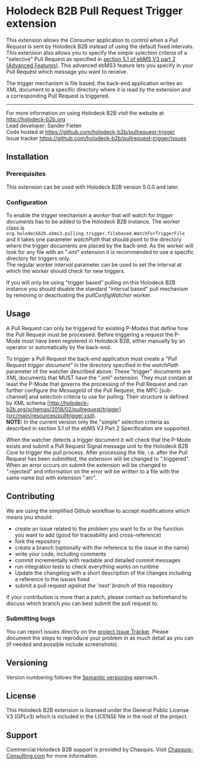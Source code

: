 # Holodeck B2B Pull Request Trigger extension
This extension allows the _Consumer_ application to control when a _Pull Request_ is sent by Holodeck B2B
instead of using the default fixed intervals.  
This extension also allows you to specify the _simple selection criteria_ of a "selective" Pull Request as specified in [section 5.1 of ebMS V3 part 2 (Advanced Features)](http://docs.oasis-open.org/ebxml-msg/ebms/v3.0/part2/201004/cs01/ebms-v3.0-part2-cs01.html#__RefHeading__435723_822242408). This advanced ebMS3 feature lets you specify in your Pull Request which message you want to receive.  

The trigger mechanism is file based; the back-end application writes an XML document to a specific directory where it is read by the extension and a corresponding Pull Request is triggered.  
__________________
For more information on using Holodeck B2B visit the website at http://holodeck-b2b.org  
Lead developer: Sander Fieten  
Code hosted at https://github.com/holodeck-b2b/pullrequest-trigger  
Issue tracker https://github.com/holodeck-b2b/pullrequest-trigger/issues

## Installation
### Prerequisites
This extension can be used with Holodeck B2B version 5.0.0 and later.

### Configuration
To enable the trigger mechanism a _worker_ that will watch for _trigger documents_ has to be added to the
Holodeck B2B instance. The worker class is `org.holodeckb2b.ebms3.pulling.trigger.filebased.WatchForTriggerFile`
and it takes one parameter _watchPath_ that should point to the directory where the trigger documents are
placed by the back-end. As the worker will look for any file with an ".xml" extension it is recommended to use
a specific directory for triggers only.  
The regular worker _interval_ parameter can be used to set the interval at which the worker
should check for new triggers.

If you will only be using "trigger based" pulling on this Holodeck B2B instance you should disable the
standard "interval based" pull mechanism by removing or deactivating the _pullConfigWatcher_ worker.

## Usage
A Pull Request can only be triggered for existing P-Modes that define how the Pull Request must be
processed. Before triggering a request the P-Mode must have been registered in Holodeck B2B, either
manually by an operator or automatically by the back-end.  

To trigger a Pull Request the back-end application must create a _"Pull Request trigger document"_ in the
directory specified in the _watchPath_ parameter of the watcher described above. These "trigger" documents
are XML documents that MUST have the ".xml" extension. They must contain at least the P-Mode that governs
the processing of the Pull Request and can further configure the _MessageId_ of the Pull Request, the MPC
 [sub-channel] and selection criteria to use for pulling. Their structure is defined by XML schema
[http://holodeck-b2b.org/schemas/2018/02/pullrequest/trigger](src/main/resources/pulltrigger.xsd).  
**NOTE:** In the current version only the "simple" selection criteria as described in section 5.1 of the
ebMS V3 Part 2 Specification are supported.

When the watcher detects a trigger document it will check that the P-Mode exists and submit a Pull Request
Signal message unit to the Holodeck B2B Core to trigger the pull process. After processing the file, i.e.
after the Pull Request has been submitted, the extension will be changed to ".triggered". When an error
occurs on submit the extension will  be changed to ".rejected" and information on the error will be written
to a file with the same name but with extension ".err".

## Contributing
We are using the simplified Github workflow to accept modifications which means you should:
* create an issue related to the problem you want to fix or the function you want to add (good for traceability and cross-reference)
* fork the repository
* create a branch (optionally with the reference to the issue in the name)
* write your code, including comments
* commit incrementally with readable and detailed commit messages
* run integration tests to check everything works on runtime
* Update the changelog with a short description of the changes including a reference to the issues fixed
* submit a pull request *against the 'next' branch* of this repository

If your contribution is more than a patch, please contact us beforehand to discuss which branch you can best submit the pull request to.

### Submitting bugs
You can report issues directly on the [project Issue Tracker](https://github.com/holodeck-b2b/pullrequest-trigger/issues).
Please document the steps to reproduce your problem in as much detail as you can (if needed and possible include screenshots).

## Versioning
Version numbering follows the [Semantic versioning](http://semver.org/) approach.

## License
This Holodeck B2B extension is licensed under the General Public License V3 (GPLv3) which is included in the LICENSE file in the root of the project.

## Support
Commercial Holodeck B2B support is provided by Chasquis. Visit [Chasquis-Consulting.com](http://chasquis-consulting.com/holodeck-b2b-support/) for more information.
